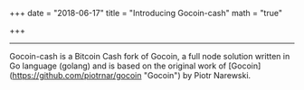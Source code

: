 +++
date = "2018-06-17"
title = "Introducing Gocoin-cash"
math = "true"

+++

---

Gocoin-cash is a Bitcoin Cash fork of Gocoin, a full node solution written in Go language (golang) and is based on the original work of [Gocoin] (https://github.com/piotrnar/gocoin "Gocoin") by Piotr Narewski. 
